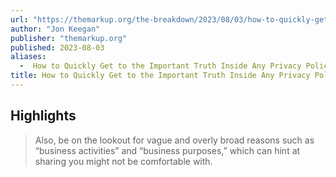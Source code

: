 ```yaml
---
url: "https://themarkup.org/the-breakdown/2023/08/03/how-to-quickly-get-to-the-important-truth-inside-any-privacy-policy"
author: "Jon Keegan"
publisher: "themarkup.org"
published: 2023-08-03
aliases:
  -  How to Quickly Get to the Important Truth Inside Any Privacy Policy
title: How to Quickly Get to the Important Truth Inside Any Privacy Policy
---
```


## Highlights
> Also, be on the lookout for vague and overly broad reasons such as “business activities” and “business purposes,” which can hint at sharing you might not be comfortable with.

